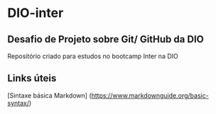 # DIO-inter

## Desafio de Projeto sobre Git/ GitHub da DIO

Repositório criado para estudos no bootcamp Inter na DIO

## Links úteis
[Sintaxe básica Markdown] (https://www.markdownguide.org/basic-syntax/)

